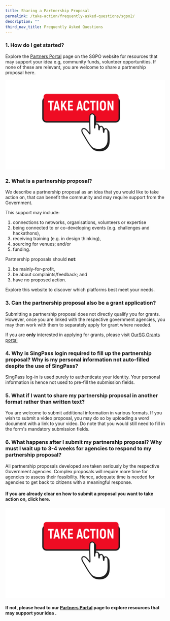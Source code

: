 ```yaml
---
title: Sharing a Partnership Proposal
permalink: /take-action/frequently-asked-questions/sgpo2/
description: ""
third_nav_title: Frequently Asked Questions
---
```

### 1. How do I get started? 

Explore the [Partners Portal](/take-action/partnersportal/) page on the SGPO website for resources that may support your idea e.g, community funds, volunteer opportunities. If none of these are relevant, you are welcome to share a partnership proposal here. 

[![](/images/take%20action.png)](https://go.gov.sg/takeactiontoday)

### 2. What is a partnership proposal? 

We describe a partnership proposal as an idea that you would like to take action on, that can benefit the community and may require support from the Government. 

This support may include:

1. connections to networks, organisations, volunteers or expertise
2. being connected to or co-developing events (e.g. challenges and hackathons),
3. receiving training (e.g. in design thinking), 
4. sourcing for venues; and/or
5. funding. 

Partnership proposals should **not**: 

1. be mainly-for-profit, 
2. be about complaints/feedback; and
3. have no proposed action. 

Explore this website to discover which platforms best meet your needs.  

### 3. Can the partnership proposal also be a grant application? 

Submitting a partnership proposal does not directly qualify you for grants. However, once you are linked with the respective government agencies, you may then work with them to separately apply for grant where needed. 

If you are **only** interested in applying for grants, please visit [OurSG Grants portal](https://oursggrants.gov.sg) 

### 4. Why is SingPass login required to fill up the partnership proposal? Why is my personal information not auto-filled despite the use of SingPass? 

SingPass log-in is used purely to authenticate your identity. Your personal information is hence not used to pre-fill the submission fields. 

### 5. What if I want to share my partnership proposal in another format rather than written text? 

You are welcome to submit additional information in various formats. If you wish to submit a video proposal, you may do so by uploading a word document with a link to your video. Do note that you would still need to fill in the form's mandatory submission fields. 

### 6. What happens after I submit my partnership proposal? Why must I wait up to 3-4 weeks for agencies to respond to my partnership proposal? 

All partnership proposals developed are taken seriously by the respective Government agencies. Complex proposals will require more time for agencies to assess their feasibility. Hence, adequate time is needed for agencies to get back to citizens with a meaningful response.

#### If you are already clear on how to submit a proposal you want to take action on, click here. 

[![](/images/take%20action.png)](https://go.gov.sg/takeactiontoday)

#### If not, please head to our [Partners Portal](/take-action/partnersportal/) page to explore resources that may support your idea .